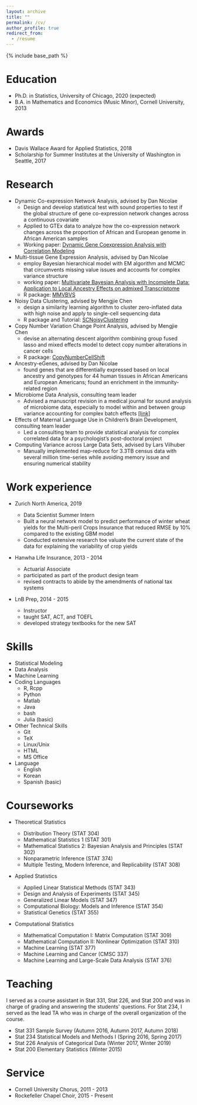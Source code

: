 ```yaml
---
layout: archive
title: ""
permalink: /cv/
author_profile: true
redirect_from:
  - /resume
---
```


{% include base_path %}

<!--%1. [Education](#edu)
%2. [Awards](#awa)
%3. [Research](#res)
%4. [Work Experience](#wor)
%5. [Skills](#ski)
%5. [Courseworks](#cou)
%7. [Teaching](#tea)
%8. [Service](#ser) -->


Education <a name="edu"></a>
======
* Ph.D. in Statistics, University of Chicago, 2020 (expected)
* B.A. in Mathematics and Economics (Music Minor), Cornell University, 2013

Awards <a name="awa"></a>
======
* Davis Wallace Award for Applied Statistics, 2018
* Scholarship for Summer Institutes at the University of Washington in Seattle, 2017


Research <a name="res"></a>
======
* Dynamic Co-expression Network Analysis, advised by Dan Nicolae
  * Design and develop statistical test with sound properties to test if the global structure of gene co-expression network changes across a continuous covariate
  * Applied to GTEx data to analyze how the co-expression network changes across the proportion of African and European genome in African American samples
  * Working paper: [Dynamic Gene Coexpression Analysis with Correlation Modeling](https://github.com/tk382/diffNet/blob/master/Dynamic_Gene_Co_expression_Analysis_with_Correlation_Modeling__8072_.pdf)
* Multi-tissue Gene Expression Analysis, advised by Dan Nicolae
  * employ Bayesian hierarchical model with EM algorithm and MCMC that circumvents missing value issues and accounts for complex variance structure
  * working paper: [Multivariate Bayesian Analysis with Incomplete Data: Application to Local Ancestry Effects on admixed Transcriptome](https://github.com/tk382/localAnc/blob/master/later_edit.pdf)
  * R package: [MMVBVS](tk382.github.io/MMVBVS)
* Noisy Data Clustering, advised by Mengjie Chen
  * design a similarity learning algorithm to cluster zero-inflated data with high noise and apply to single-cell sequencing data
  * R package and Tutorial: [SCNoisyClustering](https://tk382.github.io/SCNoisyClustering/index.html)
* Copy Number Variation Change Point Analysis, advised by Mengjie Chen
  * devise an alternating descent algorithm combining group fused lasso and mixed effects model to detect copy number alterations in cancer cells
  * R package: [CopyNumberCellShift](https://github.com/tk382/CopyNumberCellShift/blob/master/analysis/writeup/paper/paper.pdf)
* Ancestry-eGenes, advised by Dan Nicolae
  * found genes that are differentially expressed based on local ancestry and genotypes for 44 human tissues in African Americans and European Americans; found an enrichment in the immunity-related region
* Microbiome Data Analysis, consulting team leader
  * Advised a manuscript revision in a medical journal for sound analysis of microbiome data, especially to model within and between group variance accounting for complex batch effects [[link]](https://peerj.com/articles/5166/?utm_source=TrendMD&utm_campaign=PeerJ_TrendMD_1&utm_medium=TrendMD)
* Effects of Maternal Language Use in Children’s Brain Development, consulting team leader
  * Led a consulting team to provide statistical analysis for complex correlated data for a psychologist’s post-doctoral project
* Computing Variance across Large Data Sets, advised by Lars Vilhuber
  * Manually implemented map-reduce for 3.3TB census data with several million time-series while avoiding memory issue and ensuring numerical stability


Work experience <a name="wor"></a>
======
* Zurich North America, 2019 
  * Data Scientist Summer Intern
  * Built a neural network model to predict performance of winter wheat yields for the Multi-peril Crops Insurance that reduced RMSE by 10% compared to the existing GBM model
  * Conducted extensive research toe valuate the current state of the data for explaining the variability of crop yields

* Hanwha Life Insurance, 2013 - 2014 
  * Actuarial Associate
  * participated as part of the product design team
  * revised contracts to abide by the amendments of national tax systems

* LnB Prep, 2014 - 2015 
  * Instructor
  * taught SAT, ACT, and TOEFL
  * developed strategy textbooks for the new SAT
  
Skills <a name="ski"></a>
======
* Statistical Modeling
* Data Analysis
* Machine Learning
* Coding Languages
  * R, Rcpp
  * Python
  * Matlab
  * Java
  * bash
  * Julia (basic)
* Other Technical Skills
  * Git
  * TeX
  * Linux/Unix
  * HTML
  * MS Office
* Language
  * English
  * Korean
  * Spanish (basic)
  
  
Courseworks <a name="cou"></a>
====== 
* Theoretical Statistics
  * Distribution Theory (STAT 304)
  * Mathematical Statistics 1 (STAT 301)
  * Mathematical Statistics 2: Bayesian Analysis and Principles (STAT 302)
  * Nonparametric Inference (STAT 374)
  * Multiple Testing, Modern Inference, and Replicability (STAT 308)

* Applied Statistics
  * Applied Linear Statistical Methods (STAT 343)
  * Design and Analysis of Experiments (STAT 345)
  * Generalized Linear Models (STAT 347)
  * Computational Biology: Models and Inference (STAT 354)
  * Statistical Genetics (STAT 355)

* Computational Statistics
  * Mathematical Computation I: Matrix Computation (STAT 309)
  * Mathematical Computation II: Nonlinear Optimization (STAT 310)
  * Machine Learning (STAT 377)
  * Machine Learning and Cancer (CMSC 337)
  * Machine Learning and Large-Scale Data Analysis (STAT 376)

  
Teaching <a name="tea"></a>
======
I served as a course assistant in Stat 331, Stat 226, and Stat 200 and was in charge of grading and answering the students' questions. For Stat 234, I served as the lead TA who was in charge of the overall organization of the course.
* Stat 331 Sample Survey (Autumn 2016, Autumn 2017, Autumn 2018)
* Stat 234 Statistical Models and Methods I (Spring 2016, Spring 2017)
* Stat 226 Analysis of Categorical Data (Winter 2017, Winter 2019)
* Stat 200 Elementary Statistics (Winter 2015)


Service <a name="ser"></a>
======
* Cornell University Chorus, 2011 - 2013
* Rockefeller Chapel Choir, 2015 - Present
